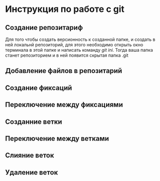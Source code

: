 # Инструкция по работе с git

## Создание репозитариф

Для того чтобы создать версионность к созданной папке, и создать в ней локальнй репозиторий, для этого необходимо открыть окно терминала в этой папке и написать команду *git ini*. Тогда ваша папка станет репозиторием и в ней появится скрытая папка .git
## Добавление файлов в репозитарий

## Создание фиксаций

## Переключение между фиксациями

## Созданние ветки

## Переключение между ветками

## Слияние веток

## Удаление веток
